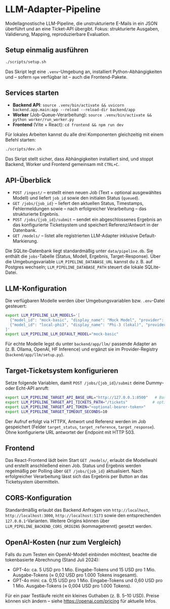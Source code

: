 # LLM-Adapter-Pipeline
Modellagnostische LLM-Pipeline, die unstrukturierte E-Mails in ein JSON überführt und an eine Ticket-API übergibt. Fokus: strukturierte Ausgaben, Validierung, Mapping, reproduzierbare Evaluation.

## Setup einmalig ausführen
```bash
./scripts/setup.sh
```
Das Skript legt eine `.venv`-Umgebung an, installiert Python-Abhängigkeiten und – sofern `npm` verfügbar ist – auch die Frontend-Pakete.

## Services starten
- **Backend API**: `source .venv/bin/activate && uvicorn backend.app.main:app --reload --reload-dir backend/app`
- **Worker** (Job-Queue-Verarbeitung): `source .venv/bin/activate && python worker/run_worker.py`
- **Frontend** (Vite + React): `cd frontend && npm run dev`

Für lokales Arbeiten kannst du alle drei Komponenten gleichzeitig mit einem Befehl starten:
```bash
./scripts/dev.sh
```
Das Skript stellt sicher, dass Abhängigkeiten installiert sind, und stoppt Backend, Worker und Frontend gemeinsam mit `CTRL+C`.

## API-Überblick
- `POST /ingest/` – erstellt einen neuen Job (Text + optional ausgewähltes Modell) und liefert `job_id` sowie den initialen Status (`queued`).
- `GET /jobs/{job_id}` – liefert den aktuellen Status, Timestamps, Fehlermeldungen sowie – nach erfolgreicher Verarbeitung – das strukturierte Ergebnis.
- `POST /jobs/{job_id}/submit` – sendet ein abgeschlossenes Ergebnis an das konfigurierte Ticketsystem und speichert Referenz/Antwort in der Datenbank.
- `GET /models/` – listet alle registrierten LLM-Adapter inklusive Default-Markierung.

Die SQLite-Datenbank liegt standardmäßig unter `data/pipeline.db`. Sie enthält die `jobs`-Tabelle (Status, Modell, Ergebnis, Target-Response). Über die Umgebungsvariable `LLM_PIPELINE_DATABASE_URL` kannst du z. B. auf Postgres wechseln; `LLM_PIPELINE_DATABASE_PATH` steuert die lokale SQLite-Datei.

## LLM-Konfiguration
Die verfügbaren Modelle werden über Umgebungsvariablen bzw. `.env`-Datei gesteuert:
```bash
export LLM_PIPELINE_LLM_MODELS='[
  {"model_id": "mock-basic", "display_name": "Mock Model", "provider": "mock"},
  {"model_id": "local-phi3", "display_name": "Phi-3 (lokal)", "provider": "mock"}
]'
export LLM_PIPELINE_LLM_DEFAULT_MODEL="mock-basic"
```
Für echte Modelle legst du unter `backend/app/llm/` passende Adapter an (z. B. Ollama, OpenAI, HF Inference) und ergänzt sie im Provider-Registry (`backend/app/llm/setup.py`).

## Target-Ticketsystem konfigurieren
Setze folgende Variablen, damit `POST /jobs/{job_id}/submit` deine Dummy- oder Echt-API anruft:
```bash
export LLM_PIPELINE_TARGET_API_BASE_URL="http://127.0.0.1:8500"   # Basis-URL deines Ticket-Backends
export LLM_PIPELINE_TARGET_API_TICKETS_PATH="/tickets"           # optionaler Pfad
export LLM_PIPELINE_TARGET_API_TOKEN="<optional-bearer-token>"
export LLM_PIPELINE_TARGET_TIMEOUT_SECONDS=10
```
Der Aufruf erfolgt via HTTPX, Antwort und Referenz werden im Job gespeichert (Felder `target_status`, `target_reference`, `target_response`). Ohne konfigurierte URL antwortet der Endpoint mit HTTP 503.

## Frontend
Das React-Frontend lädt beim Start `GET /models/`, erlaubt die Modellwahl und erstellt anschließend einen Job. Status und Ergebnis werden regelmäßig per Polling über `GET /jobs/{job_id}` aktualisiert. Nach erfolgreicher Verarbeitung lässt sich das Ergebnis per Button an das Ticketsystem übermitteln.

## CORS-Konfiguration
Standardmäßig erlaubt das Backend Anfragen von `http://localhost`, `http://localhost:3000`, `http://localhost:5173` sowie den entsprechenden `127.0.0.1`-Varianten. Weitere Origins können über `LLM_PIPELINE_BACKEND_CORS_ORIGINS` (kommagetrennt) gesetzt werden.

## OpenAI-Kosten (nur zum Vergleich)
Falls du zum Testen ein OpenAI-Modell einbinden möchtest, beachte die tokenbasierte Abrechnung (Stand Juli 2024):

- GPT-4o: ca. 5 USD pro 1 Mio. Eingabe-Tokens und 15 USD pro 1 Mio. Ausgabe-Tokens (≈ 0,02 USD pro 1.000 Tokens insgesamt).
- GPT-4o mini: ca. 0,15 USD pro 1 Mio. Eingabe-Tokens und 0,60 USD pro 1 Mio. Ausgabe-Tokens (≈ 0,004 USD pro 1.000 Tokens).

Für ein paar Testläufe reicht ein kleines Guthaben (z. B. 5–10 USD). Preise können sich ändern – siehe https://openai.com/pricing für aktuelle Infos.
